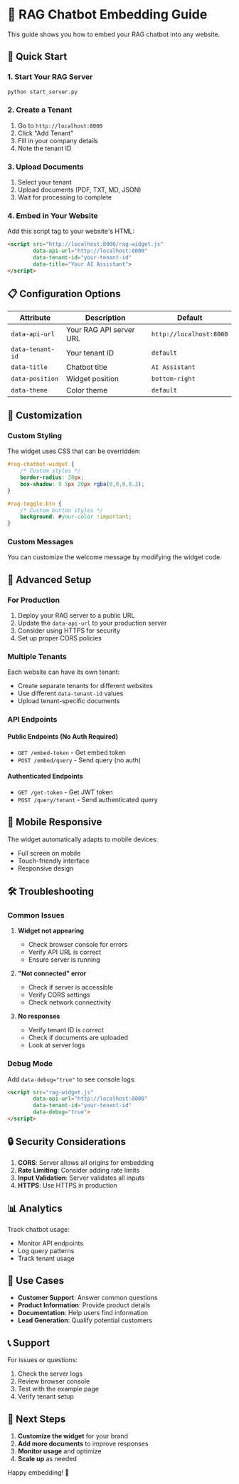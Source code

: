 # 🤖 RAG Chatbot Embedding Guide

This guide shows you how to embed your RAG chatbot into any website.

## 🚀 Quick Start

### 1. Start Your RAG Server
```bash
python start_server.py
```

### 2. Create a Tenant
1. Go to `http://localhost:8000`
2. Click "Add Tenant" 
3. Fill in your company details
4. Note the tenant ID

### 3. Upload Documents
1. Select your tenant
2. Upload documents (PDF, TXT, MD, JSON)
3. Wait for processing to complete

### 4. Embed in Your Website

Add this script tag to your website's HTML:

```html
<script src="http://localhost:8000/rag-widget.js" 
        data-api-url="http://localhost:8000" 
        data-tenant-id="your-tenant-id"
        data-title="Your AI Assistant">
</script>
```

## 📋 Configuration Options

| Attribute | Description | Default |
|-----------|-------------|---------|
| `data-api-url` | Your RAG API server URL | `http://localhost:8000` |
| `data-tenant-id` | Your tenant ID | `default` |
| `data-title` | Chatbot title | `AI Assistant` |
| `data-position` | Widget position | `bottom-right` |
| `data-theme` | Color theme | `default` |

## 🎨 Customization

### Custom Styling
The widget uses CSS that can be overridden:

```css
#rag-chatbot-widget {
    /* Custom styles */
    border-radius: 20px;
    box-shadow: 0 5px 20px rgba(0,0,0,0.3);
}

#rag-toggle-btn {
    /* Custom button styles */
    background: #your-color !important;
}
```

### Custom Messages
You can customize the welcome message by modifying the widget code.

## 🔧 Advanced Setup

### For Production
1. Deploy your RAG server to a public URL
2. Update the `data-api-url` to your production server
3. Consider using HTTPS for security
4. Set up proper CORS policies

### Multiple Tenants
Each website can have its own tenant:
- Create separate tenants for different websites
- Use different `data-tenant-id` values
- Upload tenant-specific documents

### API Endpoints

#### Public Endpoints (No Auth Required)
- `GET /embed-token` - Get embed token
- `POST /embed/query` - Send query (no auth)

#### Authenticated Endpoints
- `GET /get-token` - Get JWT token
- `POST /query/tenant` - Send authenticated query

## 📱 Mobile Responsive

The widget automatically adapts to mobile devices:
- Full screen on mobile
- Touch-friendly interface
- Responsive design

## 🛠️ Troubleshooting

### Common Issues

1. **Widget not appearing**
   - Check browser console for errors
   - Verify API URL is correct
   - Ensure server is running

2. **"Not connected" error**
   - Check if server is accessible
   - Verify CORS settings
   - Check network connectivity

3. **No responses**
   - Verify tenant ID is correct
   - Check if documents are uploaded
   - Look at server logs

### Debug Mode
Add `data-debug="true"` to see console logs:

```html
<script src="rag-widget.js" 
        data-api-url="http://localhost:8000" 
        data-tenant-id="your-tenant-id"
        data-debug="true">
</script>
```

## 🔒 Security Considerations

1. **CORS**: Server allows all origins for embedding
2. **Rate Limiting**: Consider adding rate limits
3. **Input Validation**: Server validates all inputs
4. **HTTPS**: Use HTTPS in production

## 📊 Analytics

Track chatbot usage:
- Monitor API endpoints
- Log query patterns
- Track tenant usage

## 🎯 Use Cases

- **Customer Support**: Answer common questions
- **Product Information**: Provide product details
- **Documentation**: Help users find information
- **Lead Generation**: Qualify potential customers

## 📞 Support

For issues or questions:
1. Check the server logs
2. Review browser console
3. Test with the example page
4. Verify tenant setup

## 🚀 Next Steps

1. **Customize the widget** for your brand
2. **Add more documents** to improve responses
3. **Monitor usage** and optimize
4. **Scale up** as needed

Happy embedding! 🎉

